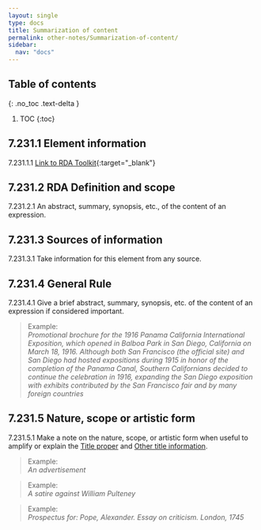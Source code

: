 ```yaml
---
layout: single
type: docs
title: Summarization of content
permalink: other-notes/Summarization-of-content/
sidebar:
  nav: "docs"
---
```


## Table of contents
{: .no_toc .text-delta }

1. TOC
{:toc}

## 7.231.1 Element information

<a name="7.231.1.1">7.231.1.1</a> [Link to RDA Toolkit](https://beta.rdatoolkit.org/Content/Index?externalId=en-US_ala-96aa1921-45db-31a9-8128-9661f60799dc){:target="_blank"}

## 7.231.2 RDA Definition and scope

<a name="7.231.2.1">7.231.2.1</a> An abstract, summary, synopsis, etc., of the content of an expression.

## 7.231.3 Sources of information

<a name="7.231.3.1">7.231.3.1</a> Take information for this element from any source.

## 7.231.4 General Rule

<a name="7.231.4.1">7.231.4.1</a> Give a brief abstract, summary, synopsis, etc. of the content of an expression if considered important.

>Example:  
><CITE>Promotional brochure for the 1916 Panama California International Exposition, which opened in Balboa Park in San Diego, California on March 18, 1916. Although both San Francisco (the official site) and San Diego had hosted expositions during 1915 in honor of the completion of the Panama Canal, Southern Californians decided to continue the celebration in 1916, expanding the San Diego exposition with exhibits contributed by the San Francisco fair and by many foreign countries</CITE>

## 7.231.5 Nature, scope or artistic form

<a name="7.231.5.1">7.231.5.1</a> Make a note on the nature, scope, or artistic form when useful to amplify or explain the [Title proper](/DCRMR/title/Title-proper/) and [Other title information](/DCRMR/title/Other-title-information/).

>Example:  
><CITE>An advertisement</CITE>

>Example:  
><CITE>A satire against William Pulteney</CITE>
 
>Example:  
><CITE>Prospectus for: Pope, Alexander. Essay on criticism. London, 1745</CITE>